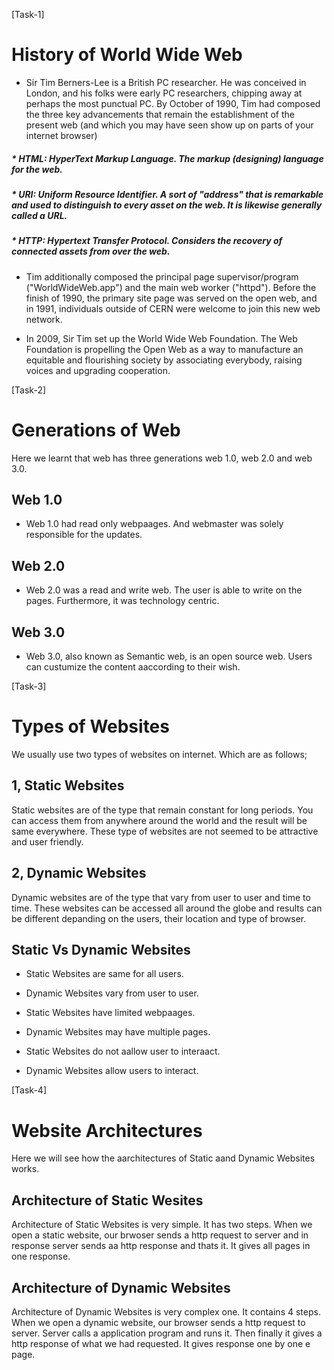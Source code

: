 [Task-1]
# History of World Wide Web

* Sir Tim Berners-Lee is a British PC researcher. He was conceived in London, and his folks were early PC researchers, chipping away at perhaps the most punctual PC. By October of 1990, Tim had composed the three key advancements that remain the establishment of the present web (and which you may have seen show up on parts of your internet browser)

##### * HTML: HyperText Markup Language. The markup (designing) language for the web. 

##### * URI: Uniform Resource Identifier. A sort of "address" that is remarkable and used to distinguish to every asset on the web. It is likewise generally called a URL. 

##### * HTTP: Hypertext Transfer Protocol. Considers the recovery of connected assets from over the web. 

* Tim additionally composed the principal page supervisor/program ("WorldWideWeb.app") and the main web worker ("httpd"). Before the finish of 1990, the primary site page was served on the open web, and in 1991, individuals outside of CERN were welcome to join this new web network. 

* In 2009, Sir Tim set up the World Wide Web Foundation. The Web Foundation is propelling the Open Web as a way to manufacture an equitable and flourishing society by associating everybody, raising voices and upgrading cooperation. 
<dr>

[Task-2]
# Generations of Web
Here we learnt that web has three generations web 1.0, web 2.0 and web 3.0.

## Web 1.0
* Web 1.0 had read only webpaages. And webmaster was solely responsible for the updates.
## Web 2.0
* Web 2.0 was a read and write web. The user is able to write on the pages. Furthermore, it was technology centric.
## Web 3.0
* Web 3.0, also known as Semantic web, is an open source web. Users can custumize the content aaccording to their wish.

[Task-3]
# Types of Websites
We usually use two types of websites on internet. Which are as follows;

## 1, Static Websites
Static websites are of the type that remain constant for long periods. You can access them from anywhere around the world and the result will be same everywhere. These type of websites are not seemed to be attractive and user friendly.

## 2, Dynamic Websites
Dynamic websites are of the type that vary from user to user and time to time. These websites can be accessed all around the globe and results can be different depanding on the users, their location and type of browser.

## Static Vs Dynamic Websites
* Static Websites are same for all users.                  
* Dynamic Websites vary from user to user.

* Static Websites have limited webpaages.                 
* Dynamic Websites may have multiple pages.

* Static Websites do not aallow user to interaact.        
* Dynamic Websites allow users to interact.

[Task-4]
# Website Architectures
Here we will see how the aarchitectures of Static aand Dynamic Websites works.

## Architecture of Static Wesites
Architecture of Static Websites is very simple. It has two steps. When we open a static website, our brwoser sends a http request to server and in response server sends aa http response and thats it. It gives all pages in one response.

## Architecture of Dynamic Websites
Architecture of Dynamic Websites is very complex one. It contains 4 steps. When we open a dynamic website, our browser sends a http request to server. Server calls a application program and runs it. Then finally it gives a http response of what we had requested. It gives response one by one e page.
